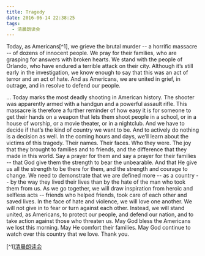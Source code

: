 ```yaml
---
title: Tragedy
date: 2016-06-14 22:38:25
tags:
  - 清晨朗读会
---
```

Today, as Americans[^1], we grieve the brutal murder -- a horrific massacre -- of dozens of innocent people.  We pray for their families, who are grasping for answers with broken hearts.  We stand with the people of Orlando, who have endured a terrible attack on their city.  Although it’s still early in the investigation, we know enough to say that this was an act of terror and an act of hate.  And as Americans, we are united in grief, in outrage, and in resolve to defend our people.

<!-- more -->
...
Today marks the most deadly shooting in American history.  The shooter was apparently armed with a handgun and a powerful assault rifle.  This massacre is therefore a further reminder of how easy it is for someone to get their hands on a weapon that lets them shoot people in a school, or in a house of worship, or a movie theater, or in a nightclub.  And we have to decide if that’s the kind of country we want to be.  And to actively do nothing is a decision as well.
In the coming hours and days, we’ll learn about the victims of this tragedy.  Their names.  Their faces.  Who they were.  The joy that they brought to families and to friends, and the difference that they made in this world.  Say a prayer for them and say a prayer for their families -- that God give them the strength to bear the unbearable.  And that He give us all the strength to be there for them, and the strength and courage to change.  We need to demonstrate that we are defined more -- as a country -- by the way they lived their lives than by the hate of the man who took them from us.
As we go together, we will draw inspiration from heroic and selfless acts -- friends who helped friends, took care of each other and saved lives.  In the face of hate and violence, we will love one another.  We will not give in to fear or turn against each other.  Instead, we will stand united, as Americans, to protect our people, and defend our nation, and to take action against those who threaten us.
May God bless the Americans we lost this morning.  May He comfort their families.  May God continue to watch over this country that we love.  Thank you.

[^1][清晨朗读会](https://mp.weixin.qq.com/s?__biz=MzI1NzIyNjU4Ng==&mid=2247483752&idx=1&sn=4f68eda520b2a2edeaaa400b59101c88&scene=1&srcid=0701hUvoNgFd7Yp1BloIsXiw&key=77421cf58af4a65396e39d4e9fae1c2232b30292a8064d75cd876d17e86c89d15a553f48afcae8b91387a91b994e40e0&ascene=0&uin=MTMzOTQ1ODU2MA%3D%3D&devicetype=iMac+MacBookPro11%2C2+OSX+OSX+10.11.5+build(15F34)&version=11020201&pass_ticket=JpMDsA87Kq8iq4HY%2FOuzK4P%2BqTAOjY2KZC29g2o579abtCXCDxqwF%2BCMOeJBwMsn)
